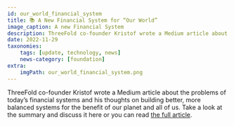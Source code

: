 ```yaml
---
id: our_world_financial_system
title: 📚 A New Financial System for “Our World”
image_caption: A new Financial System
description: ThreeFold co-founder Kristof wrote a Medium article about the problems of today’s financial systems and his thoughts on building better, more balanced systems...
date: 2022-11-29
taxonomies:
    tags: [update, technology, news]
    news-category: [foundation]
extra:
    imgPath: our_world_financial_system.png
---
```


ThreeFold co-founder Kristof wrote a Medium article about the problems of today’s financial systems and his thoughts on building better, more balanced systems for the benefit of our planet and all of us. Take a look at the summary and discuss it here or you can read [the full article](https://medium.com/@despiegk/a-new-financial-system-for-our-world-602605d1f6d7).
